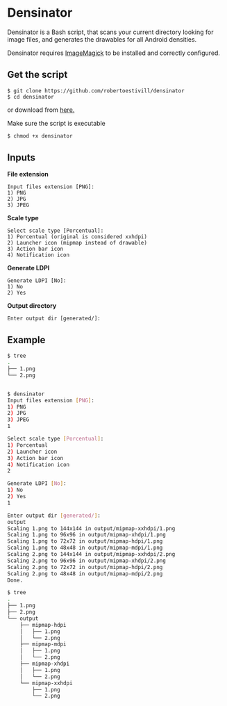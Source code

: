 # Densinator

Densinator is a Bash script, that scans your current directory looking for image files, and generates the drawables for all Android densities.


Densinator requires [ImageMagick](http://www.imagemagick.org/script/binary-releases.php) to be installed and correctly configured. 

## Get the script

```
$ git clone https://github.com/robertoestivill/densinator
$ cd densinator
```

or download from [here.](https://raw.githubusercontent.com/robertoestivill/densinator/master/densinator)


Make sure the script is executable

```bash
$ chmod +x densinator
```

## Inputs


**File extension**

```
Input files extension [PNG]:
1) PNG
2) JPG
3) JPEG
```


**Scale type**

```
Select scale type [Porcentual]:
1) Porcentual (original is considered xxhdpi)
2) Launcher icon (mipmap instead of drawable)
3) Action bar icon
4) Notification icon
```


**Generate LDPI**

```
Generate LDPI [No]:
1) No
2) Yes
```


**Output directory**

```
Enter output dir [generated/]:
```

## Example

```bash
$ tree
.
├── 1.png
└── 2.png


$ densinator
Input files extension [PNG]:
1) PNG
2) JPG
3) JPEG
1

Select scale type [Porcentual]:
1) Porcentual
2) Launcher icon
3) Action bar icon
4) Notification icon
2

Generate LDPI [No]:
1) No
2) Yes
1

Enter output dir [generated/]:
output
Scaling 1.png to 144x144 in output/mipmap-xxhdpi/1.png
Scaling 1.png to 96x96 in output/mipmap-xhdpi/1.png
Scaling 1.png to 72x72 in output/mipmap-hdpi/1.png
Scaling 1.png to 48x48 in output/mipmap-mdpi/1.png
Scaling 2.png to 144x144 in output/mipmap-xxhdpi/2.png
Scaling 2.png to 96x96 in output/mipmap-xhdpi/2.png
Scaling 2.png to 72x72 in output/mipmap-hdpi/2.png
Scaling 2.png to 48x48 in output/mipmap-mdpi/2.png
Done.

$ tree
.
├── 1.png
├── 2.png
└── output
    ├── mipmap-hdpi
    │   ├── 1.png
    │   └── 2.png
    ├── mipmap-mdpi
    │   ├── 1.png
    │   └── 2.png
    ├── mipmap-xhdpi
    │   ├── 1.png
    │   └── 2.png
    └── mipmap-xxhdpi
        ├── 1.png
        └── 2.png
```